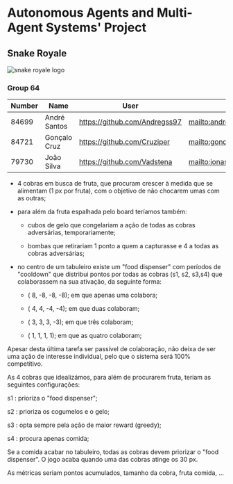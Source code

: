 # Autonomous Agents and Multi-Agent Systems' Project
## Snake Royale
![snake royale logo](https://cdn.discordapp.com/attachments/976578382869438514/979510862576492544/snake.png)
### Group 64

| Number | Name              | User                                  | Email                                            |
| -------|-------------------|---------------------------------------|--------------------------------------------------|
| 84699  | André Santos      | <https://github.com/Andregss97>       | <mailto:andre.s.dos.santos@tecnico.ulisboa.pt>   |
| 84721  | Gonçalo Cruz      | <https://github.com/Cruziper>         | <mailto:goncalo.garcia.cruz@tecnico.ulisboa.pt>  |
| 79730  | João Silva        | <https://github.com/Vadstena>         | <mailto:jonasprs@hotmail.com>                    |

- 4 cobras em busca de fruta, que procuram crescer à medida que se alimentam (1 px por fruta), com o objetivo de não chocarem umas com as outras;

- para além da fruta espalhada pelo board teríamos também:

    - cubos de gelo que congelariam a ação de todas as cobras adversárias, temporariamente;

    - bombas que retirariam 1 ponto a quem a capturasse e 4 a todas as cobras adversárias;

- no centro de um tabuleiro existe um "food dispenser" com períodos de "cooldown" que distribui pontos por todas as cobras (s1, s2, s3,s4) que colaborassem na sua ativação, da seguinte forma:
    - (  8, -8, -8, -8); em que apenas uma colabora;

    - (  4,  4, -4, -4); em que duas colaboram;

    - (  3,  3,  3, -3); em que três colaboram;

    - (  1,  1,  1,  1); em que as quatro colaboram;

Apesar desta última tarefa ser passível de colaboração, não deixa de ser uma ação de interesse individual, pelo que o sistema será 100% competitivo.

As 4 cobras que idealizámos, para além de procurarem fruta, teriam as seguintes configurações:

s1 : prioriza o "food dispenser";

s2 : prioriza os cogumelos e o gelo;

s3 : opta sempre pela ação de maior reward (greedy);

s4 : procura apenas comida;

Se a comida acabar no tabuleiro, todas as cobras devem priorizar o "food dispenser". O jogo acaba quando uma das cobras atinge os 30 px.

As métricas seriam pontos acumulados, tamanho da cobra, fruta comida, ...
